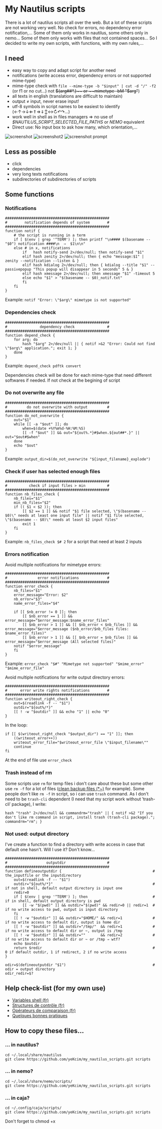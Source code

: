 # My Nautilus scripts

There is a lot of nautilus scripts all over the web. But a lot of these scripts are not working very well. No check for errors, no dependency error notification,… Some of them only works in nautilus, some others only in nemo… Some of them only works with files that not contained spaces… So I decided to write my own scripts, with functions, with my own rules,…

## I need

* easy way to copy and adapt script for another need
* notifications (write access error, dependency errors or not supported mime-type)
* mime-type check with `file --mime-type -b "$input" | cut -d "/" -f2` (or f1 or no cut…) not ~~${arg##*.}~~ or ~~mimetype -bM "$arg"~~)
* all texts in english (translations are difficult to maintain)
* output ≠ input, never erase input!
* utf-8 symbols in script names to be easiest to identify (←↑→↓⇐⇑⇒⇓↕↔↻↶↷…)
* work well in shell as in files managers ⇒ no use of *$NAUTILUS_SCRIPT_SELECTED_FILE_PATHS* or *NEMO* equivalent
* Direct use: No input box to ask how many, which orientation,…

![screenshot](https://raw.githubusercontent.com/yeKcim/my_nautilus_scripts/master/screenshot.png) ![screenshot2](https://raw.githubusercontent.com/yeKcim/my_nautilus_scripts/master/screenshot2.png) ![screenshot prompt](https://raw.githubusercontent.com/yeKcim/my_nautilus_scripts/master/screenshot_prompt.png)

## Less as possible

* click
* dependencies
* very long texts notifications
* subdirectories of subdirectories of scripts

## Some functions

### Notifications

    ################################################
    #        notification depends of system        #
    ################################################
    function notif { 
        # the script is running in a term
        if [ $(env | grep '^TERM') ]; then printf "\n#### $(basename -- "$0") notification ####\n  ⇒  $1\n\n"
        else # in x, notifications
		    if   hash notify-send 2>/dev/null; then notify-send "$1"
		    elif hash zenity 2>/dev/null; then { echo "message:$1" | zenity --notification --listen & }
		    elif hash kdialog 2>/dev/null; then { kdialog --title "$1" --passivepopup "This popup will disappear in 5 seconds" 5 & }
		    elif hash xmessage 2>/dev/null; then xmessage "$1" -timeout 5
            else echo "$1" > "$(basename -- $0)_notif.txt"
            fi
        fi
    }

Example: `notif "Error: \"$arg\" mimetype is not supported"`

### Dependencies check

    ################################################
    #               dependency check               #
    ################################################
    function depend_check {
        for arg; do
		    hash "$arg" 2>/dev/null || { notif >&2 "Error: Could not find \"$arg\" application."; exit 1; }
        done    
    }

Example: `depend_check pdftk convert`

Dependencies check will be done for each mime-type that need different softwares if needed. If not check at the begining of script

### Do not overwrite any file

    ################################################
    #         do not overwrite with output         #
    ################################################
    function do_not_overwrite {
        out="$1"
        while [[ -a "$out" ]]; do
            when=$(date +%Y%m%d-%H:%M:%S)
            [[ -f "$out" ]] && out="${out%.*}#$when.${out##*.}" || out="$out#$when"
        done
        echo "$out"
    }

Example: `output_dir=$(do_not_overwrite "${input_filename}_explode")`

### Check if user has selected enough files

    ################################################
    #          check if input files > min          #
    ################################################
    function nb_files_check {
        nb_files="$1"
        min_nb_files="$2"
        if (( $1 < $2 )); then 
            [[ $2 == 1 ]] && notif "$1 file selected, \"$(basename -- $0)\" needs at least one input file" || notif "$1 file selected, \"$(basename -- $0)\" needs at least $2 input files" 
            exit 1
        fi 
    }

Example: `nb_files_check $# 2` for a script that need at least 2 inputs

### Errors notification

Avoid multiple notifications for mimetype errors:

    ################################################
    #              error notifications             #
    ################################################
    function error_check {
        nb_files="$1"
        error_message="Error: $2"
        nb_error="$3"
        name_error_files="$4"

        if [[ $nb_error != 0 ]]; then
            [[ $nb_error == 1 ]] && error_message="$error_message:$name_error_files"
            [[ $nb_error > 1 ]] && [[ $nb_error < $nb_files ]] && error_message="$error_message ($nb_error/$nb_files files: $name_error_files)"
            [[ $nb_error > 1 ]] && [[ $nb_error = $nb_files ]] && error_message="$error_message (All selected files)"
        notif "$error_message"
        fi
    }

Example: `error_check "$#" "Mimetype not supported" "$mime_error" "$mime_error_file"`

Avoid multiple notifications for write output directory errors:

    ################################################
    #      error write rights notifications        #
    ################################################
    function writeout_right_check {
        out=$(readlink -f -- "$1")
        outdir="${out%/*}"
        [[ ! -w "$outdir" ]] && echo "1" || echo "0"
    }

In the loop:

    if [[ $(writeout_right_check "$output_dir") == "1" ]]; then
        ((writeout_error++))
        writeout_error_file="$writeout_error_file \"$input_filename\""
        continue
    fi
    
At the end of file use `error_check`

### Trash instead of rm

Some scripts use `rm` for temp files i don't care about these but some other use `rm -f` for a lot of files ([clean backup files (*~)](https://github.com/yeKcim/my_nautilus_scripts/blob/master/files%20manager/clean%20backup%20files%20%28*~%29) for example). Some people don't like `rm -f` in script, so i can use `trash` command. As I don't need to be `trash-cli` dependent (I need that my script work without ′trash-cli′ package), I write: 

    hash "trash" 2>/dev/null && commandrm="trash" || { notif >&2 "If you don't like rm command in script, install trash (trash-cli package)."; commandrm="rm"; }

### Not used: output directory ###

I've create a function to find a directory with write access in case that default one hasn't. Will I use it? Don't know…

    ################################################
    #                  outputdir                   #
    ################################################
    function defineoutputdir {                                          # the_inputfile or the inputdirectory
        out=$(readlink -f -- "$1")
        outdir="${out%/*}"                                              # if not in shell, default output directory is input one
        redir=0
        if [ $(env | grep '^TERM') ]; then                              # if in shell, default output directory is pwd
            [[ -w "$(pwd)" ]] && outdir="$(pwd)" && redir=0 || redir=1  # if no write access to pwd, output is input directory
        fi
        [[ ! -w "$outdir" ]] && outdir="$HOME/" && redir=1              # if no write access to default dir, output is home dir
        [[ ! -w "$outdir" ]] && outdir="/tmp/"  && redir=1              # if no write access to default dir or ~, output is /tmp
        [[ ! -w "$outdir" ]] && outdir=""       && redir=2              # if no write access to default dir or ~ or /tmp ⇒ wtf?
        echo $outdir
        return $redir                                                   # 0 if default outdir, 1 if redirect, 2 if no write access
    }
    
    odir=$(defineoutputdir "$1")                                        # odir = output directory
    odir_redir=$?  


## Help check-list (for my own use)

* [Variables shell (fr)](http://michel.mauny.net/sii/variables-shell.html)
* [Structures de contrôle (fr)](http://aral.iut-rodez.fr/fr/sanchis/enseignement/bash/ar01s10.html)
* [Opérateurs de comparaison (fr)](http://abs.traduc.org/abs-fr/ch07s03.html)
* [Quelques bonnes pratiques](http://ineumann.developpez.com/tutoriels/linux/bash-bonnes-pratiques/)


## How to copy these files…

### … in nautilus?
    cd ~/.local/share/nautilus
    git clone https://github.com/yeKcim/my_nautilus_scripts.git scripts

### … in nemo?
    cd ~/.local/share/nemo/scripts/
    git clone https://github.com/yeKcim/my_nautilus_scripts.git scripts
    
### … in caja?
    cd ~/.config/caja/scripts/
    git clone https://github.com/yeKcim/my_nautilus_scripts.git scripts

Don't forget to chmod +x
